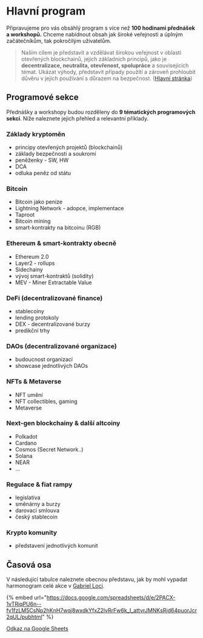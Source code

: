 # Hlavní program

Připravujeme pro vás obsáhlý program s více než **100 hodinami přednášek a workshopů.** Chceme nabídnout obsah jak široké veřejnosti a úplným začátečníkům, tak pokročilým uživatelům.

> Naším cílem je představit a vzdělávat širokou veřejnost v oblasti otevřených blockchainů, jejich základních principů, jako je **decentralizace, neutralita, otevřenost, spolupráce** a souvisejících témat. Ukázat výhody, představit případy použití a zároveň prohloubit důvěru v jejich používání s důrazem na bezpečnost. ([Hlavní stránka](./))

## Programové sekce

Přednášky a workshopy budou rozděleny do **9 tématických programových sekcí**. Níže naleznete jejich přehled a relevantní příklady.

### Základy kryptoměn

* principy otevřených projektů (blockchainů)
* základy bezpečnosti a soukromí
* peněženky - SW, HW
* DCA
* odluka peněz od státu

### Bitcoin

* Bitcoin jako peníze
* Lightning Network - adopce, implementace
* Taproot
* Bitcoin mining
* smart-kontrakty na bitcoinu (RGB)

### Ethereum & smart-kontrakty obecně

* Ethereum 2.0
* Layer2 - rollups
* Sidechainy
* vývoj smart-kontraktů (solidity)
* MEV - Miner Extractable Value

### DeFi  (decentralizované finance)

* stablecoiny
* lending protokoly
* DEX - decentralizované burzy
* predikční trhy

### DAOs (decentralizované organizace)

* budoucnost organizací
* showcase jednotlivých DAOs

### NFTs & Metaverse

* NFT umění
* NFT collectibles, gaming
* Metaverse

### Next-gen blockchainy & další altcoiny

* Polkadot
* Cardano
* Cosmos (Secret Network..)
* Solana
* NEAR
* ...

### Regulace & fiat rampy

* legislativa
* směnárny a burzy
* darovací smlouva
* český stablecoin

### Krypto komunity

* představení jednotlivých komunit

## Časová osa

V následující tabulce naleznete obecnou představu, jak by mohl vypadat harmonogram celé akce v [Gabriel Loci](misto-konani/).

{% embed url="https://docs.google.com/spreadsheets/d/e/2PACX-1vTRiqPU6n--fv1fzLM5CsNp2hKnH7wqj8wxdkYfxZ2lvRrFw6k_I_attvrJMNKsRjd64puorJcr2qUL/pubhtml" %}

[Odkaz na Google Sheets](https://docs.google.com/spreadsheets/d/1cvDNzQ3fGsnnRtpAZL64YfdemM0FxXl42NeaCc0YHzY/edit#gid=0)
